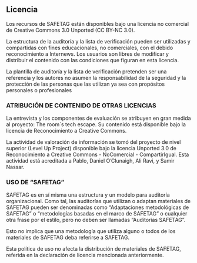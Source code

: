## Licencia

Los recursos de SAFETAG están disponibles bajo una licencia no comercial de Creative Commons 3.0 Unported (CC BY-NC 3.0).

La estructura de la auditoría y la lista de verificación pueden ser utilizadas y compartidas con fines educacionales, no comerciales, con el debido reconocimiento a Internews. Los usuarios son libres de modificar y distribuir el contenido con las condiciones que figuran en esta licencia.

La plantilla de auditoría y la lista de verificación pretenden ser una referencia y los autores no asumen la responsabilidad de la seguridad y la protección de las personas que las utilizan ya sea con propósitos personales o profesionales

### ATRIBUCIÓN DE CONTENIDO DE OTRAS LICENCIAS

La entrevista y los componentes de evaluación se atribuyen en gran medida al proyecto: The room´s tech escape. Su contenido está disponible bajo la licencia de Reconocimiento a Creative Commons.

La actividad de valoración de información se tomó del proyecto de nivel superior (Level Up Project) disponible bajo la licencia Unported 3.0 de Reconocimiento a Creative Commons - NoComercial - CompartirIgual. Esta actividad está acreditada a Pablo, Daniel O’Clunaigh, Ali Ravi, y Samir Nassar.

### USO DE “SAFETAG”

SAFETAG es en sí misma una estructura y un modelo para auditoría organizacional. Como tal, las auditorías que utilizan o adaptan materiales de SAFETAG pueden ser denominadas como “Adaptaciones metodológicas de SAFETAG” o “metodologías basadas en el marco de SAFETAG” o cualquier otra frase por el estilo, pero no deben ser llamadas “Auditorías SAFETAG”.

Esto no implica que una metodología que utiliza alguno o todos de los materiales de SAFETAG deba referirse a SAFETAG.

Esta política de uso no afecta la distribución de materiales de SAFETAG, referida en la declaración de licencia mencionada anteriormente. 
